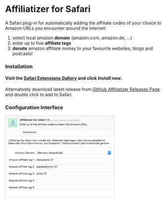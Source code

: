 # Affiliatizer for Safari
A Safari plug-in for automatically adding the affiliate codes of your choice to Amazon URLs you encounter around the internet:

1. select local amazon **domain** (amazon.com, amazon.de, ...)
2. enter up to five **affiliate tags**
3. **donate** amazon affiliate money to your favourite websites, blogs and podcasts!

### Installation 

#### Visit the [Safari Extensions Gallery](https://safari-extensions.apple.com/details/?id=de.jonashoechst.affiliatizer-S2M4R3QVMR) and click *Install now*.


Alternatively download latest release from [GitHub Affiliatizer Releases Page](https://github.com/jonashoechst/Affiliatizer.safariextension/releases/latest) and double click to add to Safari.

### Configuration Interface

<img src="ressources/screenshot-config.png" width="70%">
